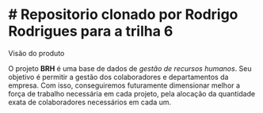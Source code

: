 # # Repositorio clonado por Rodrigo Rodrigues para a trilha 6

Visão do produto

O projeto **BRH** é uma base de dados de _gestão de recursos humanos_. Seu objetivo é permitir a gestão dos colaboradores e departamentos da empresa. Com isso, conseguiremos futuramente dimensionar melhor a força de trabalho necessária em cada projeto, pela alocação da quantidade exata de colaboradores necessários em cada um.
